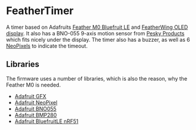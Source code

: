 # FeatherTimer
A timer based on Adafruits [Feather M0 Bluefruit LE](https://www.adafruit.com/products/2995) and [FeatherWing OLED display](https://www.adafruit.com/product/2900).
It also has a BNO-055 9-axis motion sensor from [Pesky Products](https://www.tindie.com/products/onehorse/bno-055-9-axis-motion-sensor-with-hardware-sensor-fusion/)
which fits nicely under the display.
The timer also has a buzzer, as well as 6 [NeoPixels](https://learn.adafruit.com/adafruit-neopixel-uberguide) to indicate the timeout.  

## Libraries
The firmware uses a number of libraries, which is also the reason, why the Feather M0 is needed.
- [Adafruit GFX](https://github.com/adafruit/Adafruit-GFX-Library/)
- [Adafruit NeoPixel](https://github.com/adafruit/Adafruit_NeoPixel)
- [Adafruit BNO055](https://github.com/adafruit/Adafruit_BNO055)
- [Adafruit BMP280](https://github.com/adafruit/Adafruit_BMP280_Library)
- [Adafruit BluefruitLE nRF51](https://github.com/adafruit/Adafruit_BluefruitLE_nRF51)
